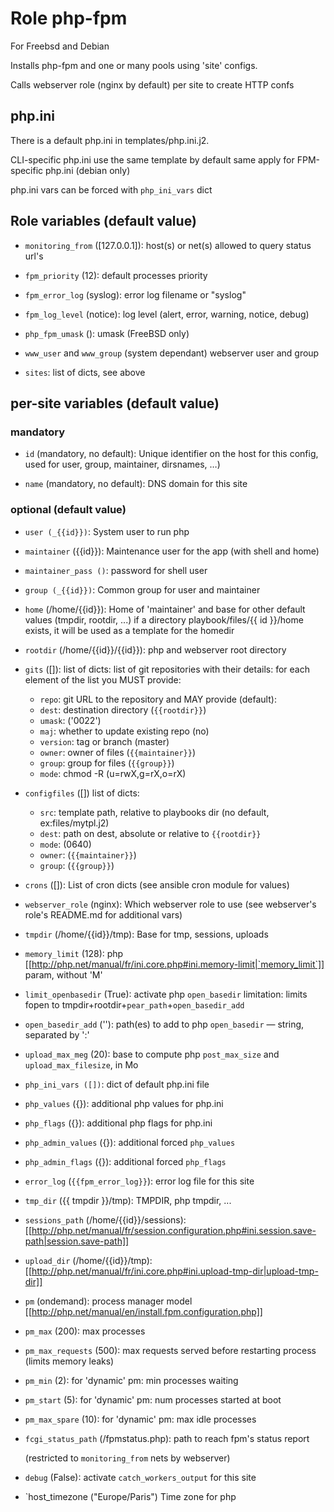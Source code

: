 # Role php-fpm

For Freebsd and Debian

Installs php-fpm and one or many pools using 'site' configs.

Calls webserver role (nginx by default) per site to create HTTP confs

## php.ini

There is a default php.ini in templates/php.ini.j2.

CLI-specific php.ini use the same template by default
same apply for FPM-specific php.ini (debian only)

php.ini vars can be forced with `php_ini_vars` dict

## Role variables (default value)

* `monitoring_from` ([127.0.0.1]): host(s) or net(s) allowed to query status url's

* `fpm_priority` (12): default processes priority

* `fpm_error_log` (syslog): error log filename or "syslog"

* `fpm_log_level` (notice): log level (alert, error, warning, notice, debug)

* `php_fpm_umask` (): umask (FreeBSD only)

* `www_user` and `www_group` (system dependant)
  webserver user and group

* `sites`: list of dicts, see above

## per-site variables (default value)

### mandatory

* `id` (mandatory, no default): Unique identifier on the host for this config, used for user, group, maintainer, dirsnames, …)

* `name` (mandatory, no default): DNS domain for this site

### optional (default value)

* `user (_{{id}})`: System user to run php

* `maintainer` ({{id}}): Maintenance user for the app (with shell and home)

* `maintainer_pass ()`: password for shell user

* `group (_{{id}})`: Common group for user and maintainer

* `home` (/home/{{id}}): Home of 'maintainer' and base for other default values (tmpdir, rootdir, ...)
  if a directory playbook/files/{{ id }}/home exists, it will be used as a template for the homedir
  
* `rootdir` (/home/{{id}}/{{id}}): php and webserver root directory

* `gits` ([]): list of dicts:
  list of git repositories with their details: for each element of the list you MUST provide:
  * `repo`: git URL to the repository
  and MAY provide (default):
  * `dest`: destination directory (`{{rootdir}}`)
  * `umask`: ('0022')
  * `maj`: whether to update existing repo (no)
  * `version`: tag or branch (master)
  * `owner`: owner of files (`{{maintainer}}`)
  * `group`: group for files (`{{group}}`)
  * `mode`: chmod -R (u=rwX,g=rX,o=rX)

* `configfiles` ([]) list of dicts:
  * `src`: template path, relative to playbooks dir (no default, ex:files/mytpl.j2)
  * `dest`: path on dest, absolute or relative to `{{rootdir}}`
  * `mode`: (0640)
  * `owner`: (`{{maintainer}}`)
  * `group`: (`{{group}}`)

* `crons` ([]): List of cron dicts (see ansible cron module for values)

* `webserver_role` (nginx): Which webserver role to use (see webserver's role's README.md for additional vars)

* `tmpdir` (/home/{{id}}/tmp): Base for tmp, sessions, uploads

* `memory_limit` (128): php [[http://php.net/manual/fr/ini.core.php#ini.memory-limit|`memory_limit`]] param, without 'M'

* `limit_openbasedir` (True): activate php `open_basedir` limitation: limits fopen to tmpdir+rootdir+`pear_path`+`open_basedir_add`

* `open_basedir_add` (''): path(es) to add to php `open_basedir` — string, separated by ':'

* `upload_max_meg` (20): base to compute php `post_max_size` and `upload_max_filesize`, in Mo

* `php_ini_vars ([])`: dict of default php.ini file

* `php_values` ({}): additional php values for php.ini

* `php_flags` ({}): additional php flags for php.ini

* `php_admin_values` ({}): additional forced `php_values`

* `php_admin_flags` ({}): additional forced `php_flags`

* `error_log` (`{{fpm_error_log}}`): error log file for this site

* `tmp_dir` ({{ tmpdir }}/tmp): TMPDIR, php tmpdir, ...

* `sessions_path` (/home/{{id}}/sessions): [[http://php.net/manual/fr/session.configuration.php#ini.session.save-path|session.save-path]]

* `upload_dir` (/home/{{id}}/tmp): [[http://php.net/manual/fr/ini.core.php#ini.upload-tmp-dir|upload-tmp-dir]]

* `pm` (ondemand): process manager model [[http://php.net/manual/en/install.fpm.configuration.php]]

* `pm_max` (200): max processes

* `pm_max_requests` (500): max requests served before restarting process (limits memory leaks)

* `pm_min` (2): for 'dynamic' pm: min processes waiting

* `pm_start` (5): for 'dynamic' pm: num processes started at boot

* `pm_max_spare` (10): for 'dynamic' pm: max idle processes

* `fcgi_status_path` (/fpmstatus.php): path to reach fpm's status report

  (restricted to `monitoring_from` nets by webserver)

* `debug` (False): activate `catch_workers_output` for this site

* `host_timezone ("Europe/Paris") Time zone for php
